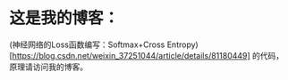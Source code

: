 # 这是我的博客：
(神经网络的Loss函数编写：Softmax+Cross Entropy)[https://blog.csdn.net/weixin_37251044/article/details/81180449] 的代码，原理请访问我的博客。
